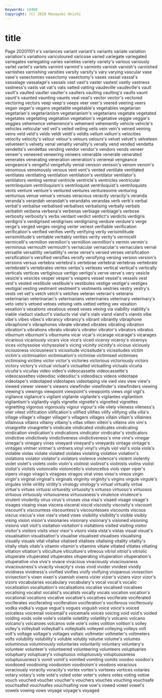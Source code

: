 ```yaml
---
Keywords: 14408
Copyright: (C) 2020 Masayuki Onishi
---
```


# title
Page 20201101
e's variances variant variant's
variants variate variation variation's variations varicoloured varicose varied variegate variegated
variegates variegating varies varieties variety variety's various variously varlet varlet's
varlets varmint varmint's varmints varnish varnish's varnished varnishes varnishing varsities
varsity varsity's vary varying vascular vase vase's vasectomies vasectomy vasectomy's
vases vassal vassal's vassalage vassalage's vassals vast vast's vaster vastest
vastly vastness vastness's vasts vat vat's vats vatted vatting vaudeville
vaudeville's vault vault's vaulted vaulter vaulter's vaulters vaulting vaulting's vaults
vaunt vaunt's vaunted vaunting vaunts veal veal's vector vector's vectored
vectoring vectors veep veep's veeps veer veer's veered veering veers
vegan vegan's vegans vegetable vegetable's vegetables vegetarian vegetarian's vegetarianism vegetarianism's
vegetarians vegetate vegetated vegetates vegetating vegetation vegetation's vegetative veggie veggie's
veggies vehemence vehemence's vehement vehemently vehicle vehicle's vehicles vehicular veil
veil's veiled veiling veils vein vein's veined veining veins veld
veld's velds veldt veldt's veldts vellum vellum's velocities velocity velocity's
velour velour's velours velours's velvet velvet's velveteen velveteen's velvety venal
venality venality's venally vend vended vendetta vendetta's vendettas vending vendor
vendor's vendors vends veneer veneer's veneered veneering veneers venerable venerate
venerated venerates venerating veneration veneration's venereal vengeance vengeance's vengeful vengefully
venial venison venison's venom venom's venomous venomously venous vent vent's
vented ventilate ventilated ventilates ventilating ventilation ventilation's ventilator ventilator's ventilators
venting ventral ventricle ventricle's ventricles ventricular ventriloquism ventriloquism's ventriloquist ventriloquist's
ventriloquists vents venture venture's ventured ventures venturesome venturing venturous venue
venue's venues veracious veracity veracity's veranda veranda's verandah verandah's verandahs
verandas verb verb's verbal verbal's verbalise verbalised verbalises verbalising verbally
verbals verbatim verbena verbena's verbenas verbiage verbiage's verbose verbosity verbosity's
verbs verdant verdict verdict's verdicts verdigris verdigris's verdigrised verdigrises verdigrising
verdure verdure's verge verge's verged verges verging verier veriest verifiable
verification verification's verified verifies verify verifying verily verisimilitude verisimilitude's veritable
veritably verities verity verity's vermicelli vermicelli's vermilion vermilion's vermillion vermillion's
vermin vermin's verminous vermouth vermouth's vernacular vernacular's vernaculars vernal versatile
versatility versatility's verse verse's versed verses versification versification's versified versifies
versify versifying versing version version's versions versus vertebra vertebra's vertebrae
vertebral vertebras vertebrate vertebrate's vertebrates vertex vertex's vertexes vertical vertical's
vertically verticals vertices vertiginous vertigo vertigo's verve verve's very vesicle
vesicle's vesicles vesper vesper's vespers vessel vessel's vessels vest vest's
vested vestibule vestibule's vestibules vestige vestige's vestiges vestigial vesting vestment
vestment's vestments vestries vestry vestry's vests vet vet's vetch vetch's
vetches veteran veteran's veterans veterinarian veterinarian's veterinarians veterinaries veterinary veterinary's
veto veto's vetoed vetoes vetoing vets vetted vetting vex vexation
vexation's vexations vexatious vexed vexes vexing via viability viability's viable
viaduct viaduct's viaducts vial vial's vials viand viand's viands vibe
vibe's vibes vibes's vibrancy vibrancy's vibrant vibrantly vibraphone vibraphone's vibraphones
vibrate vibrated vibrates vibrating vibration vibration's vibrations vibrato vibrato's vibrator
vibrator's vibrators vibratos viburnum viburnum's viburnums vicar vicar's vicarage vicarage's
vicarages vicarious vicariously vicars vice vice's viced viceroy viceroy's viceroys
vices vichyssoise vichyssoise's vicing vicinity vicinity's vicious viciously viciousness viciousness's
vicissitude vicissitude's vicissitudes victim victim's victimisation victimisation's victimise victimised victimises
victimising victims victor victor's victories victorious victoriously victors victory victory's
victual victual's victualled victualling victuals vicuña vicuña's vicuñas video video's
videocassette videocassette's videocassettes videodisc videodisc's videodiscs videos videotape videotape's videotaped
videotapes videotaping vie vied vies view view's viewed viewer viewer's
viewers viewfinder viewfinder's viewfinders viewing viewing's viewings viewpoint viewpoint's viewpoints
views vigil vigil's vigilance vigilance's vigilant vigilante vigilante's vigilantes vigilantism
vigilantism's vigilantly vigils vignette vignette's vignetted vignettes vignetting vigorous vigorously
vigour vigour's vile vilely vileness vileness's viler vilest vilification vilification's
vilified vilifies vilify vilifying villa villa's village village's villager villager's
villagers villages villain villain's villainies villainous villains villainy villainy's villas
villein villein's villeins vim vim's vinaigrette vinaigrette's vindicate vindicated vindicates
vindicating vindication vindication's vindications vindicator vindicator's vindicators vindictive vindictively vindictiveness
vindictiveness's vine vine's vinegar vinegar's vinegary vines vineyard vineyard's vineyards
vintage vintage's vintages vintner vintner's vintners vinyl vinyl's vinyls viol
viol's viola viola's violable violas violate violated violates violating violation
violation's violations violator violator's violators violence violence's violent violently violet
violet's violets violin violin's violinist violinist's violinists violins violist violist's
violists violoncello violoncello's violoncellos viols viper viper's vipers virago virago's
viragoes viragos viral vireo vireo's vireos virgin virgin's virginal virginal's
virginals virginity virginity's virgins virgule virgule's virgules virile virility virility's
virology virology's virtual virtually virtue virtue's virtues virtuosi virtuosity virtuosity's
virtuoso virtuoso's virtuosos virtuous virtuously virtuousness virtuousness's virulence virulence's virulent
virulently virus virus's viruses visa visa's visaed visage visage's visages
visaing visas viscera visceral viscid viscosity viscosity's viscount viscount's viscountess
viscountess's viscountesses viscounts viscous viscus viscus's vise vise's vised vises
visibility visibility's visible visibly vising vision vision's visionaries visionary visionary's
visioned visioning visions visit visit's visitation visitation's visitations visited visiting
visitor visitor's visitors visits visor visor's visors vista vista's vistas
visual visual's visualisation visualisation's visualise visualised visualises visualising visually visuals
vital vitalise vitalised vitalises vitalising vitality vitality's vitally vitals vitals's
vitamin vitamin's vitamins vitiate vitiated vitiates vitiating vitiation vitiation's viticulture
viticulture's vitreous vitriol vitriol's vitriolic vituperate vituperated vituperates vituperating vituperation
vituperation's vituperative viva viva's vivace vivacious vivaciously vivaciousness vivaciousness's vivacity
vivacity's vivas vivid vivider vividest vividly vividness vividness's vivified vivifies
vivify vivifying viviparous vivisection vivisection's vixen vixen's vixenish vixens vizier
vizier's viziers vizor vizor's vizors vocabularies vocabulary vocabulary's vocal vocal's
vocalic vocalisation vocalisation's vocalisations vocalise vocalised vocalises vocalising vocalist vocalist's
vocalists vocally vocals vocation vocation's vocational vocations vocative vocative's vocatives
vociferate vociferated vociferates vociferating vociferation vociferation's vociferous vociferously vodka vodka's
vogue vogue's vogues voguish voice voice's voiced voiceless voicemail voicemail's
voicemails voices voicing void void's voided voiding voids voile voile's
volatile volatility volatility's volcanic volcano volcano's volcanoes volcanos vole vole's
voles volition volition's volley volley's volleyball volleyball's volleyballs volleyed volleying
volleys volt volt's voltage voltage's voltages voltaic voltmeter voltmeter's voltmeters
volts volubility volubility's voluble volubly volume volume's volumes voluminous voluminously
voluntaries voluntarily voluntary voluntary's volunteer volunteer's volunteered volunteering volunteers voluptuaries
voluptuary voluptuary's voluptuous voluptuously voluptuousness voluptuousness's vomit vomit's vomited vomiting
vomits voodoo voodoo's voodooed voodooing voodooism voodooism's voodoos voracious voraciously
voracity voracity's vortex vortex's vortexes vortices votaries votary votary's vote
vote's voted voter voter's voters votes voting votive vouch vouched
voucher voucher's vouchers vouches vouching vouchsafe vouchsafed vouchsafes vouchsafing vow
vow's vowed vowel vowel's vowels vowing vows voyage voyage's voyaged
